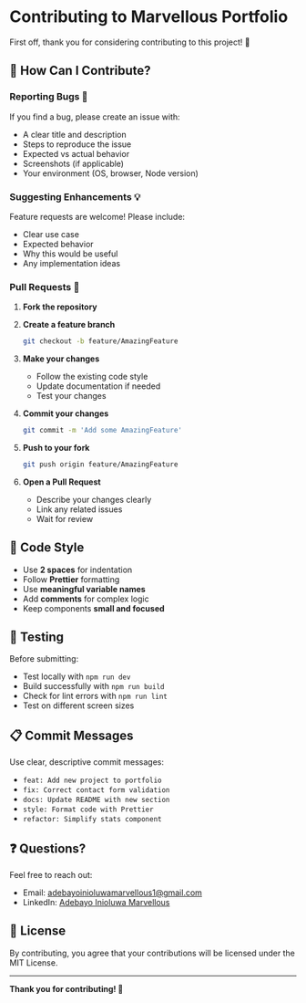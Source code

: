 # Contributing to Marvellous Portfolio

First off, thank you for considering contributing to this project! 🎉

## 🤝 How Can I Contribute?

### Reporting Bugs 🐛

If you find a bug, please create an issue with:
- A clear title and description
- Steps to reproduce the issue
- Expected vs actual behavior
- Screenshots (if applicable)
- Your environment (OS, browser, Node version)

### Suggesting Enhancements 💡

Feature requests are welcome! Please include:
- Clear use case
- Expected behavior
- Why this would be useful
- Any implementation ideas

### Pull Requests 🔨

1. **Fork the repository**
2. **Create a feature branch**
   ```bash
   git checkout -b feature/AmazingFeature
   ```

3. **Make your changes**
   - Follow the existing code style
   - Update documentation if needed
   - Test your changes

4. **Commit your changes**
   ```bash
   git commit -m 'Add some AmazingFeature'
   ```

5. **Push to your fork**
   ```bash
   git push origin feature/AmazingFeature
   ```

6. **Open a Pull Request**
   - Describe your changes clearly
   - Link any related issues
   - Wait for review

## 📝 Code Style

- Use **2 spaces** for indentation
- Follow **Prettier** formatting
- Use **meaningful variable names**
- Add **comments** for complex logic
- Keep components **small and focused**

## 🧪 Testing

Before submitting:
- Test locally with `npm run dev`
- Build successfully with `npm run build`
- Check for lint errors with `npm run lint`
- Test on different screen sizes

## 📋 Commit Messages

Use clear, descriptive commit messages:
- `feat: Add new project to portfolio`
- `fix: Correct contact form validation`
- `docs: Update README with new section`
- `style: Format code with Prettier`
- `refactor: Simplify stats component`

## ❓ Questions?

Feel free to reach out:
- Email: adebayoinioluwamarvellous1@gmail.com
- LinkedIn: [Adebayo Inioluwa Marvellous](https://www.linkedin.com/in/adebayo-inioluwa-m)

## 📄 License

By contributing, you agree that your contributions will be licensed under the MIT License.

---

**Thank you for contributing! 🙏**
